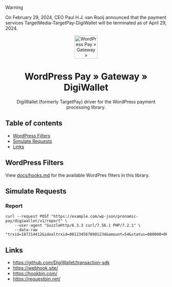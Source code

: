 > [!WARNING]  
> On February 29, 2024, CEO Paul H.J. van Rooij announced that the payment services TargetMedia-TargetPay-DigiWallet will be terminated as of April 29, 2024.

<p align="center">
	<a href="https://www.wp-pay.org/">
		<img src="https://www.wp-pay.org/assets/pronamic-pay.svgo-min.svg" alt="WordPress Pay » Gateway » DigiWallet" width="72" height="72">
	</a>
</p>

<h1 align="center">WordPress Pay » Gateway » DigiWallet</h3>

<p align="center">
	DigiWallet (formerly TargetPay) driver for the WordPress payment processing library.
</p>

## Table of contents

- [WordPress Filters](#wordpress-filters)
- [Simulate Requests](#simulate-requests)
- [Links](#links)

## WordPress Filters

View [docs/hooks.md](docs/hooks.md) for the available WordPres filters in this library.

## Simulate Requests

### Report

```
curl --request POST "https://example.com/wp-json/pronamic-pay/digiwallet/v1/report" \
	--user-agent "GuzzleHttp/6.3.3 curl/7.56.1 PHP/7.2.1" \
	--data-raw "trxid=187314412&idealtrxid=0012345678901234&amount=54&status=000000+OK&rtlo=156099&cname=Digiwallet+Test&cbank=NL91ABNA0516372602&cbic=ABNANL2A"
```

## Links

- https://github.com/DigiWallet/transaction-sdk
- https://webhook.site/
- https://hookbin.com/
- https://requestbin.net/
